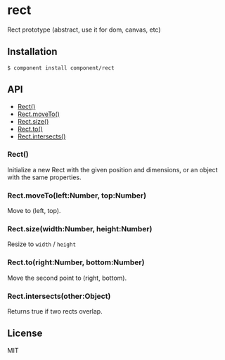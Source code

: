 
# rect

  Rect prototype (abstract, use it for dom, canvas, etc)

## Installation

    $ component install component/rect

## API

  - [Rect()](#rect)
  - [Rect.moveTo()](#rectmovetoleftnumbertopnumber)
  - [Rect.size()](#rectsizewidthnumberheightnumber)
  - [Rect.to()](#recttorightnumberbottomnumber)
  - [Rect.intersects()](#rectintersectsotherobject)

### Rect()

  Initialize a new Rect with the given
  position and dimensions, or an object
  with the same properties.

### Rect.moveTo(left:Number, top:Number)

  Move to (left, top).

### Rect.size(width:Number, height:Number)

  Resize to `width` / `height`

### Rect.to(right:Number, bottom:Number)

  Move the second point to (right, bottom).

### Rect.intersects(other:Object)

  Returns true if two rects overlap.

## License

  MIT
